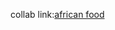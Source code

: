 <p>collab link:<a href="https://colab.research.google.com/drive/1srNBqwfRKQwgKI1AxUcp446dsd1zqpQV#scrollTo=xAGFE3-zhJjA">african food </a></p>
  
